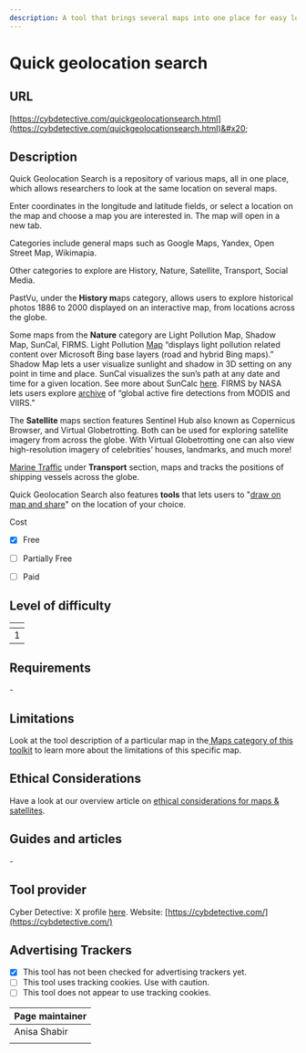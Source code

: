 ```yaml
---
description: A tool that brings several maps into one place for easy location search.
---
```


# Quick geolocation search

## URL

[https://cybdetective.com/quickgeolocationsearch.html](https://cybdetective.com/quickgeolocationsearch.html)&#x20;

## Description

Quick Geolocation Search is a repository of various maps, all in one place, which allows researchers to look at the same location on several maps.&#x20;

Enter coordinates in the longitude and latitude fields, or select a location on the map and choose a map you are interested in. The map will open in a new tab.

Categories include general maps such as Google Maps, Yandex, Open Street Map, Wikimapia.&#x20;

Other categories to explore are History, Nature, Satellite, Transport, Social Media.

PastVu, under the **History m**aps category, allows users to explore historical photos 1886 to 2000 displayed on an interactive map, from locations across the globe.

Some maps from the **Nature** category are Light Pollution Map, Shadow Map, SunCal, FIRMS. Light Pollution [Map](https://www.lightpollutionmap.info/help.html) “displays light pollution related content over Microsoft Bing base layers (road and hybrid Bing maps).” Shadow Map lets a user visualize sunlight and shadow in 3D setting on any point in time and place. SunCal visualizes the sun’s path at any date and time for a given location. See more about SunCalc [here](https://bellingcat.gitbook.io/toolkit/more/all-tools/suncalc). FIRMS by NASA lets users explore [archive](https://firms.modaps.eosdis.nasa.gov/map/#d:2024-11-12..2024-11-18;@2.22,48.14,11.48z) of “global active fire detections from MODIS and VIIRS.”

The **Satellite** maps section features Sentinel Hub also known as Copernicus Browser, and Virtual Globetrotting. Both can be used for exploring satellite imagery from across the globe. With Virtual Globetrotting one can also view high-resolution imagery of celebrities’ houses, landmarks, and much more!

[Marine Traffic](https://www.marinetraffic.com/en/ais/home/centerx:2.514/centery:48.336/zoom:13) under **Transport** section, maps and tracks the positions of shipping vessels across the globe.&#x20;

Quick Geolocation Search also features **tools** that lets users to "[draw on map and share](https://gribrouillon.fr/?sid=F6wMVp7o56#10/48.2100/2.2800)" on the location of your choice.



Cost

* [x] Free
* [ ] Partially Free
* [ ] Paid



## Level of difficulty

<table><thead><tr><th data-type="rating" data-max="5"></th></tr></thead><tbody><tr><td>1</td></tr></tbody></table>

## Requirements

\-

## Limitations

Look at the tool description of a particular map in the[ Maps category of this toolkit](https://bellingcat.gitbook.io/toolkit/categories/maps-and-satellites/maps) to learn more about the limitations of this specific map.

## Ethical Considerations

Have a look at our overview article on [ethical considerations for maps & satellites](https://bellingcat.gitbook.io/toolkit/categories/maps-and-satellites).&#x20;

## Guides and articles

\-

## Tool provider

Cyber Detective: X profile [here](https://x.com/cyb_detective).  Website: [https://cybdetective.com/](https://cybdetective.com/)

## Advertising Trackers

* [x] This tool has not been checked for advertising trackers yet.
* [ ] This tool uses tracking cookies. Use with caution.
* [ ] This tool does not appear to use tracking cookies.

| Page maintainer |
| --------------- |
| Anisa Shabir    |
|                 |
